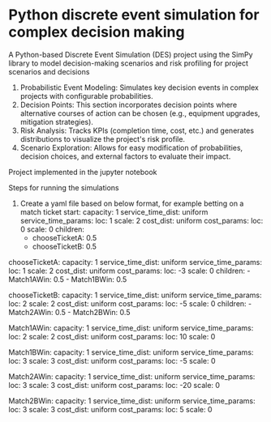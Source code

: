 # Python discrete event simulation for complex decision making 
A Python-based Discrete Event Simulation (DES) project using the SimPy library to model decision-making scenarios and risk profiling for project scenarios and decisions

1. Probabilistic Event Modeling: Simulates key decision events in complex projects with configurable probabilities.
2. Decision Points: This section incorporates decision points where alternative courses of action can be chosen (e.g., equipment upgrades, mitigation strategies).
3. Risk Analysis: Tracks KPIs (completion time, cost, etc.) and generates distributions to visualize the project's risk profile.
4. Scenario Exploration: Allows for easy modification of probabilities, decision choices, and external factors to evaluate their impact.

Project implemented in the jupyter notebook

Steps for running the simulations 

1. Create a yaml file based on below format, for example betting on a match ticket
   start:
  capacity: 1
  service_time_dist: uniform
  service_time_params:
    loc: 1
    scale: 2
  cost_dist: uniform
  cost_params:
    loc: 0
    scale: 0
  children:
    - chooseTicketA: 0.5
    - chooseTicketB: 0.5

chooseTicketA:
  capacity: 1
  service_time_dist: uniform
  service_time_params:
    loc: 1
    scale: 2
  cost_dist: uniform
  cost_params:
    loc: -3
    scale: 0
  children:
    - Match1AWin: 0.5
    - Match1BWin: 0.5

chooseTicketB:
  capacity: 1
  service_time_dist: uniform
  service_time_params:
    loc: 2
    scale: 2
  cost_dist: uniform
  cost_params:
    loc: -5
    scale: 0
  children:
    - Match2AWin: 0.5
    - Match2BWin: 0.5

Match1AWin:
  capacity: 1
  service_time_dist: uniform
  service_time_params:
    loc: 2
    scale: 2
  cost_dist: uniform
  cost_params:
    loc: 10
    scale: 0

Match1BWin:
  capacity: 1
  service_time_dist: uniform
  service_time_params:
    loc: 3
    scale: 3
  cost_dist: uniform
  cost_params:
    loc: -5
    scale: 0

Match2AWin:
  capacity: 1
  service_time_dist: uniform
  service_time_params:
    loc: 3
    scale: 3
  cost_dist: uniform
  cost_params:
    loc: -20
    scale: 0

Match2BWin:
  capacity: 1
  service_time_dist: uniform
  service_time_params:
    loc: 3
    scale: 3
  cost_dist: uniform
  cost_params:
    loc: 5
    scale: 0
   


